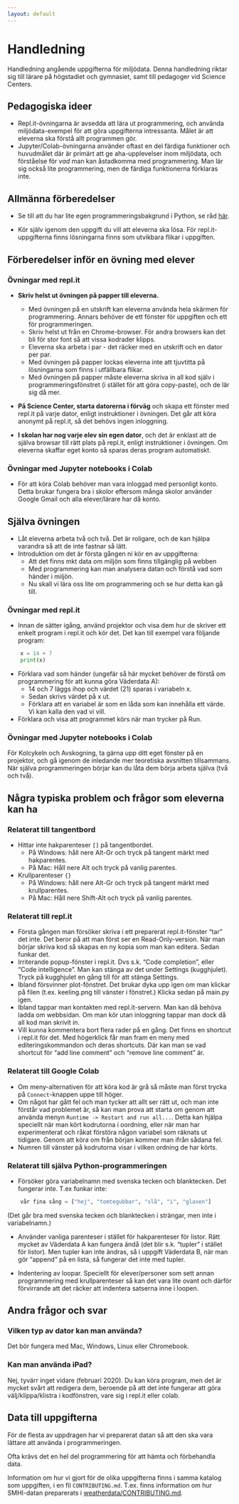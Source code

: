 ```yaml
---
layout: default
---
```

# Handledning
Handledning angående uppgifterna för miljödata.
Denna handledning riktar sig till lärare på högstadiet och gymnasiet, samt till pedagoger vid Science Centers.

## Pedagogiska ideer
* Repl.it-övningarna är avsedda att lära ut programmering, och använda miljödata-exempel för att göra uppgifterna intressanta. Målet är att eleverna ska förstå allt programmen gör.
* Jupyter/Colab-övningarna använder oftast en del färdiga funktioner och huvudmålet där är primärt att ge aha-upplevelser inom miljödata, och förståelse för *vad* man kan åstadkomma med programmering. Man lär sig också lite programmering, men de färdiga funktionerna förklaras inte.

## Allmänna förberedelser

* Se till att du har lite egen programmeringsbakgrund i Python, se råd [här](prerequisites.md).

* Kör själv igenom den uppgift du vill att eleverna ska lösa. För repl.it-uppgifterna finns lösningarna finns som utvikbara flikar i uppgiften.

## Förberedelser inför en övning med elever

### Övningar med repl.it

* **Skriv helst ut övningen på papper till eleverna.**
  * Med övningen på en utskrift kan eleverna använda hela skärmen för programmering. Annars behöver de ett fönster för uppgiften och ett för programmeringen.
  * Skriv helst ut från en Chrome-browser. För andra browsers kan det bli för stor font så att vissa kodrader klipps.
  * Eleverna ska arbeta i par - det räcker med en utskrift och en dator per par.
  * Med övningen på papper lockas eleverna inte att tjuvtitta på lösningarna som finns i utfällbara flikar.
  * Med övningen på papper måste eleverna skriva in all kod själv i programmeringsfönstret (i stället för att göra copy-paste), och de lär sig då mer.

* **På Science Center, starta datorerna i förväg** och skapa ett fönster med repl.it på varje dator, enligt instruktioner i övningen. Det går att köra anonymt på repl.it, så det behövs ingen inloggning.
* **I skolan har nog varje elev sin egen dator**, och det är enklast att de själva browsar till rätt plats på repl.it, enligt instruktioner i övningen. Om eleverna skaffar eget konto så sparas deras program automatiskt.

### Övningar med Jupyter notebooks i Colab

* För att köra Colab behöver man vara inloggad med personligt konto. Detta brukar fungera bra i skolor eftersom många skolor använder Google Gmail och alla elever/lärare har då konto.

## Själva övningen

* Låt eleverna arbeta två och två. Det är roligare, och de kan hjälpa varandra så att de inte fastnar så lätt.
* Introduktion om det är första gången ni kör en av uppgifterna:
    * Att det finns mkt data om miljön som finns tillgänglig på webben
    * Med programmering kan man analysera datan och förstå vad som händer i miljön.
    * Nu skall vi lära oss lite om programmering och se hur detta kan gå till.

### Övningar med repl.it

* Innan de sätter igång, använd projektor och visa dem hur de skriver ett enkelt program i repl.it och kör det. Det kan till exempel vara följande program:
```python
	x = 14 + 7
	print(x)
```
* Förklara vad som händer (ungefär så här mycket behöver de förstå om programmering för att kunna göra Väderdata A):
    * 14 och 7 läggs ihop och värdet (21) sparas i variabeln x.
    * Sedan skrivs värdet på x ut.
    * Förklara att en variabel är som en låda som kan innehålla ett värde. Vi kan kalla den vad vi vill.
* Förklara och visa att programmet körs när man trycker på Run.

### Övningar med Jupyter notebooks i Colab

För Kolcykeln och Avskogning, ta gärna upp ditt eget fönster på en projektor, och gå igenom de inledande mer teoretiska avsnitten tillsammans. När själva programmeringen börjar kan du låta dem börja arbeta själva (två och två).

## Några typiska problem och frågor som eleverna kan ha

### Relaterat till tangentbord
* Hittar inte hakparenteser `[]` på tangentbordet.
    * På Windows: håll nere Alt-Gr och tryck på tangent märkt med hakparentes.
    * På Mac: Håll nere Alt och tryck på vanlig parentes.
* Krullparenteser `{}`
    * På Windows: håll nere Alt-Gr och tryck på tangent märkt med krullparentes.
    * På Mac: Håll nere Shift-Alt och tryck på vanlig parentes.

### Relaterat till repl.it

* Första gången man försöker skriva i ett preparerat repl.it-fönster “tar” det inte. Det beror på att man först ser en Read-Only-version. När man börjar skriva kod så skapas en ny kopia som man kan editera. Sedan funkar det.
* Irriterande popup-fönster i repl.it. Dvs s.k. “Code completion”, eller “Code intelligence”. Man kan stänga av det under Settings (kugghjulet). Tryck på kugghjulet en gång till för att stänga Settings.
* Ibland försvinner plot-fönstret. Det brukar dyka upp igen om man klickar på filen (t.ex. keeling.png till vänster i fönstret.) Klicka sedan på main.py igen.
* Ibland tappar man kontakten med repl.it-servern. Man kan då behöva ladda om webbsidan. Om man kör utan inloggning tappar man dock då all kod man skrivit in.
* Vill kunna kommentera bort flera rader på en gång. Det finns en shortcut i repl.it för det. Med högerklick får man fram en meny med editeringskommandon och deras shortcuts. Där kan man se vad shortcut för “add line comment” och “remove line comment” är.

### Relaterat till Google Colab
* Om meny-alternativen för att köra kod är grå så måste man först trycka på `Connect`-knappen uppe till höger.
* Om något har gått fel och man tycker att allt ser rätt ut, och man inte förstår vad problemet är, så kan man prova att starta om genom att använda menyn `Runtime -> Restart and run all...`. Detta kan hjälpa speciellt när man kört kodrutorna i oordning, eller när man har experimenterat och råkat förstöra någon variabel som räknats ut tidigare. Genom att köra om från början kommer man ifrån sådana fel.
* Numren till vänster på kodrutorna visar i vilken ordning de har körts.

### Relaterat till själva Python-programmeringen

* Försöker göra variabelnamn med svenska tecken och blanktecken. Det fungerar inte. T.ex funkar inte:
```python
	vår fina sång = ["hej", "tomtegubbar", "slå", "i", "glasen"]
```
(Det går bra med svenska tecken och blanktecken i strängar, men inte i variabelnamn.)

* Använder vanliga parenteser i stället för hakparenteser för listor. Rätt mycket av Väderdata A kan fungera ändå (det blir s.k. “tupler” i stället för listor). Men tupler kan inte ändras, så i uppgift Väderdata B, när man gör “append” på en lista, så fungerar det inte med tupler.

* Indentering av loopar. Speciellt för elever/personer som sett annan programmering med krullparenteser så kan det vara lite ovant och därför förvirrande att det räcker att indentera satserna inne i loopen.

## Andra frågor och svar

### Vilken typ av dator kan man använda?
Det bör fungera med Mac, Windows, Linux eller Chromebook.

### Kan man använda iPad?
Nej, tyvärr inget vidare (februari 2020). Du kan köra program, men det är mycket svårt att redigera dem, beroende på att det inte fungerar att göra välj/klippa/klistra i kodfönstren, vare sig i repl.it eller colab.

## Data till uppgifterna
För de flesta av uppdragen har vi preparerat datan så att den ska vara lättare att använda i programmeringen.

Ofta krävs det en hel del programmering för att hämta och förbehandla data.

Information om hur vi gjort för de olika uppgifterna finns i samma katalog som uppgiften, i en fil `CONTRIBUTING.md`. T.ex. finns information om hur SMHI-datan preparerats i [weatherdata/CONTRIBUTING.md](weatherdata/CONTRIBUTING.md).
